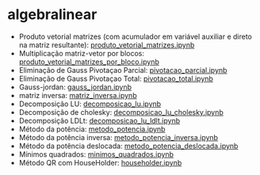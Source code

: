 # algebralinear

- Produto vetorial matrizes (com acumulador em variável auxiliar e direto na matriz resultante): [produto_vetorial_matrizes.ipynb](produto_vetorial_matrizes.ipynb)
- Multiplicação matriz-vetor por blocos: [produto_vetorial_matrizes_por_bloco.ipynb](produto_vetorial_matrizes_por_bloco.ipynb)
- Eliminação de Gauss Pivotaçao Parcial: [pivotacao_parcial.ipynb](pivotacao_parcial.ipynb)
- Eliminação de Gauss Pivotaçao Total: [pivotacao_total.ipynb](pivotacao_total.ipynb)
- Gauss-jordan: [gauss_jordan.ipynb](gauss_jordan.ipynb)
- matriz inversa: [matriz_inversa.ipynb](matriz_inversa.ipynb)
- Decomposição LU: [decomposicao_lu.ipynb](decomposicao_lu.ipynb)
- Decomposição de cholesky: [decomposicao_lu_cholesky.ipynb](decomposicao_lu_cholesky.ipynb)
- Decomposição LDLt: [decomposicao_lu_ldlt.ipynb](decomposicao_lu_ldlt.ipynb)
- Método da potência: [metodo_potencia.ipynb](metodo_potencia.ipynb)
- Método da potência inversa: [metodo_potencia_inversa.ipynb](metodo_potencia_inversa.ipynb)
- Método da potência deslocada: [metodo_potencia_deslocada.ipynb](metodo_potencia_deslocada.ipynb)
- Mínimos quadrados: [minimos_quadrados.ipynb](minimos_quadrados.ipynb)
- Método QR com HouseHolder: [householder.ipynb](householder.ipynb)
